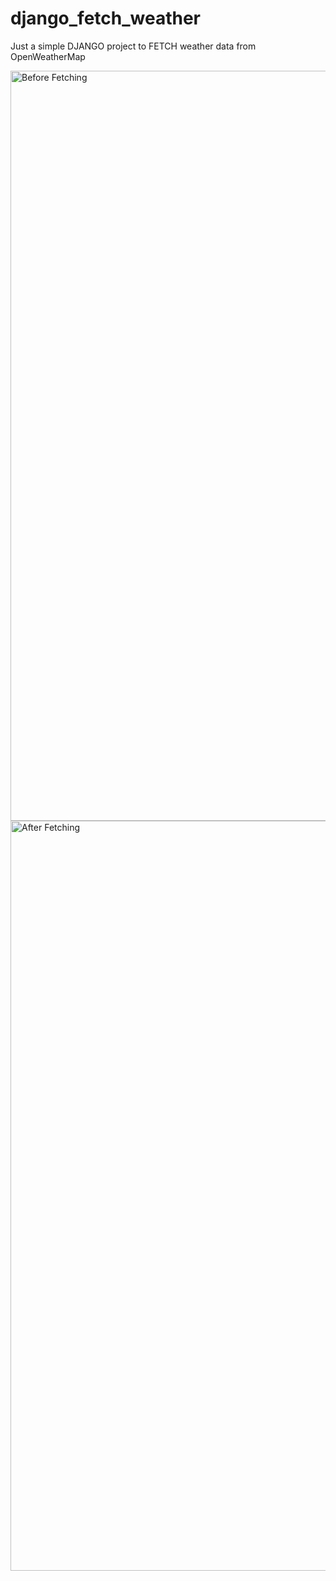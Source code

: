 # django_fetch_weather
Just a simple DJANGO project to FETCH weather data from OpenWeatherMap

<img src="https://i.imgur.com/cbVeXUk.png" alt="Before Fetching" width="1000" height="1200"> 

<img src="https://i.imgur.com/qWgfnaT.png" alt="After Fetching" width="1000" height="1200"> 
